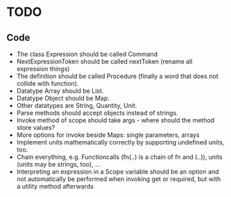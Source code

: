 # TODO

## Code

* The class Expression should be called Command
* NextExpressionToken should be called nextToken (rename all expression things)
* The definition should be called Procedure (finally a word that does not collide with function).
* Datatype Array should be List.
* Datatype Object should be Map.
* Other datatypes are String, Quantity, Unit.
* Parse methods should accept objects instead of strings.
* Invoke method of scope should take args - where should the method store values?
* More options for invoke beside Maps: single parameters, arrays
* Implement units mathematically correctly by supporting undefined units, too.
* Chain everything, e.g. Functioncalls (fn(..) is a chain of fn and (..)), units (units may be strings, too), ...
* Interpreting an expression in a Scope variable should be an option and not automatically be performed when invoking get or required, but with a utility method afterwards


